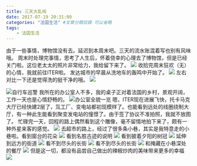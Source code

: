 ```yaml
---
title: 三天大乱炖
date: 2017-07-19 20:31:09
categories: "法国生活" #文章分類目錄 可以省略
tags: 
    - 法国生活
---
```


由于一些事情，博物馆没有去。延迟到本周末吧。三天的流水账混着写也别有风味哦。
周末时处理完事情，思考了人生后，怀着侥幸的心理去了博物馆，但是已经关门啦。这位老太太的照片非常给力，我给留下来了。
![](http://7yusyv.com1.z0.glb.clouddn.com/2017-07/before_museum.jpg)
收拾完周末狂欢（无）的心情，我就前往ITER啦。
发达城市的早晨从洗地车的轰鸣中开始了。
![](http://7yusyv.com1.z0.glb.clouddn.com/2017-07/wipingmachine.jpg)
左右对比一下还是觉得洗的挺干净的哦。
![](http://7yusyv.com1.z0.glb.clouddn.com/2017-07/洗地效果.jpg)

![自行车巡警](http://7yusyv.com1.z0.glb.clouddn.com/2017-07/自行车巡警.jpg)
我所在的办公室人不多，我的桌子正对着法国的乡村，景观开阔，工作一天也是心情舒畅的。
![办公室全貌一览](http://7yusyv.com1.z0.glb.clouddn.com/2017-07/viewfrommyoffice.jpg)
嗯，ITER现在进展飞快，托卡马克大厅已经快建2层了，氚工厂、变电站都初现模样了。也能看到远处的线圈绕制大厅，有一种此生能看到聚变发电站的憧憬了。由于签了协议不准拍照，我就不放图了。
忙碌完一天，回程的路上偶然看到这个雕像，毫不留情地拍下来了，颇有一种外星来客的感觉。
![](http://7yusyv.com1.z0.glb.clouddn.com/2017-07/归途雕像.jpg)
去超市的路上，经过了很多条小巷，其实是我特意走的小巷啦。看到窗台的花朵
![](http://7yusyv.com1.z0.glb.clouddn.com/2017-07/flowerjail.jpg)
看到名胜古迹的说明
![](http://7yusyv.com1.z0.glb.clouddn.com/2017-07/another%20place.jpg)
看到披着夕阳的树冠
![](http://7yusyv.com1.z0.glb.clouddn.com/2017-07/anotherstreet.jpg)
延伸到远方的街道
![](http://7yusyv.com1.z0.glb.clouddn.com/2017-07/longlongstreat.jpg)
看不到尽头的长街
![](http://7yusyv.com1.z0.glb.clouddn.com/2017-07/longstreet2.jpg)
看不到尽头的长街
![](http://7yusyv.com1.z0.glb.clouddn.com/2017-07/long_straight_street.jpg)
和掩藏在小巷深处的餐厅
![](http://7yusyv.com1.z0.glb.clouddn.com/2017-07/hiden_restaurant.jpg)
但是这一切，都没有品尝自己做出的辣椒炒肉的美味带来更多的幸福
![](http://7yusyv.com1.z0.glb.clouddn.com/2017-07/辣椒炒肉.jpg)

